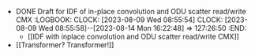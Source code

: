 - DONE Draft for IDF of in-place convolution and ODU scatter read/write CMX
  :LOGBOOK:
  CLOCK: [2023-08-09 Wed 08:55:54]
  CLOCK: [2023-08-09 Wed 08:55:58]--[2023-08-14 Mon 16:22:48] =>  127:26:50
  :END:
	- [[IDF with inplace convolution and ODU scatter read/write CMX]]
- [[Transformer? Transformer!]]